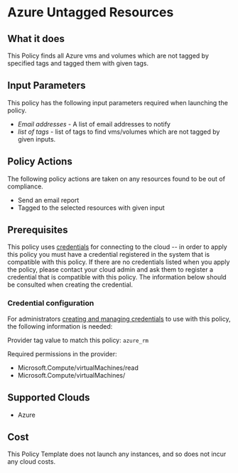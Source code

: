 # Azure Untagged Resources

## What it does

This Policy finds all Azure vms and volumes which are not tagged by specified tags and tagged them with given tags.

## Input Parameters

This policy has the following input parameters required when launching the policy.

- *Email addresses* - A list of email addresses to notify
- *list of tags* - list of tags to find vms/volumes which are not tagged by given inputs.

## Policy Actions

The following policy actions are taken on any resources found to be out of compliance.

- Send an email report
- Tagged to the selected resources with given input

## Prerequisites

This policy uses [credentials](https://docs.rightscale.com/policies/users/guides/credential_management.html) for connecting to the cloud -- in order to apply this policy you must have a credential registered in the system that is compatible with this policy. If there are no credentials listed when you apply the policy, please contact your cloud admin and ask them to register a credential that is compatible with this policy. The information below should be consulted when creating the credential.

### Credential configuration

For administrators [creating and managing credentials](https://docs.rightscale.com/policies/users/guides/credential_management.html) to use with this policy, the following information is needed:

Provider tag value to match this policy: `azure_rm`

Required permissions in the provider:

- Microsoft.Compute/virtualMachines/read
- Microsoft.Compute/virtualMachines/

## Supported Clouds

- Azure

## Cost

This Policy Template does not launch any instances, and so does not incur any cloud costs.